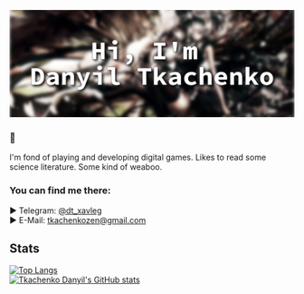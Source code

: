 [![Danyil's GitHub Banner](./GitHubBanner.png)](https://github.com/darkalit)

### 👀
I'm fond of playing and developing digital games. 
Likes to read some science literature. 
Some kind of weaboo.

### You can find me there:
► Telegram: <a href="https://t.me/dt_xavleg">@dt_xavleg</a><br>
► E-Mail: <a href="mailto:tkachenkozen@gmail.com">tkachenkozen@gmail.com</a><br>

## Stats
[![Top Langs](https://github-readme-stats.vercel.app/api/top-langs/?username=darkalit&layout=compact&count_private=true&theme=radical)](https://github.com/darkalit)
<br>
[![Tkachenko Danyil's GitHub stats](https://github-readme-stats.vercel.app/api?username=darkalit&show_icons=true&theme=radical)](https://github.com/darkalit)
